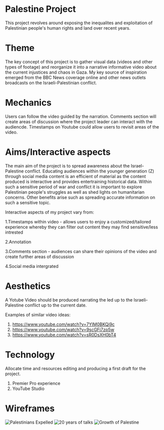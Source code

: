 # Palestine Project
This project revolves around exposing the inequalites and exploitation of Palestinian people's human rights and land over recent years.

# Theme  

The key concept of this project is to gather visual data (videos and other types of footage) and reorganize it into a narrative informative video about the current injustices and chaos in Gaza.
My key source of inspiration emerged from the BBC News coverage online and other news outlets broadcasts on the Israeli-Palestinian conflict.

# Mechanics  

Users can follow the video guided by the narration. Comments section will create areas of discussion where the project leader can interact with the audiencde. Timestamps on Youtube could allow users to revisit areas of the video.

# Aims/Interactive aspects  

The main aim of the project is to spread awareness about the Israel- Palestine conflict. Educating audiences within the younger generation (Z) through social media content is an efficient of material as the content produced is interactive and provides entertraining historical data. Within such a sensitive period of war and conflict it is important to explore Palestinian people's struggles as well as shed lights on humanitarian concerns. Other benefits arise such as spreading accurate information on such a sensitive topic.

Interactive aspects of my project vary from:

1.Timestamps within video - allows users to enjoy a customized/tailored experience whereby they can filter out content they may find sensitive/less intrested

2.Annotation

3.Comments section - audiences can share their opinions of the video and create further areas of discussion

4.Social media intergrated

# Aesthetics

A Yotube Video should be produced narrating the led up to the Israeli-Palestine conflict up to the current date.

Examples of similar video ideas:
1. https://www.youtube.com/watch?v=7YIM0BKQi9c
2. https://www.youtube.com/watch?v=9scGFj7zp5w
3. https://www.youtube.com/watch?v=sR0DsXH0bT4

# Technology 

Allocate time and resources editing and producing a first draft for the project.
1. Premier Pro experience
2. YouTube Studio

# Wireframes 
![Palestinians Expelled](https://github.com/panosleontsinis/interface-narratives1/assets/123083154/7965f4db-6233-4cd8-932e-32d6f62f9d6d)
![20 years of talks](https://s3.amazonaws.com/VP2/visuals/en/d62fb949a6f490f27043bf6bc9111bae.jpg?2015)
![Growth of Palestine](https://cdn.statcdn.com/Infographic/images/normal/20645.jpeg)
